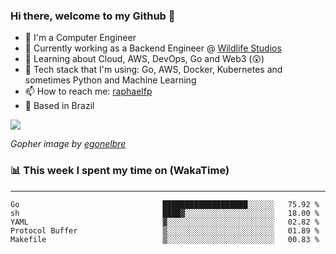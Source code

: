 ### Hi there, welcome to my Github 👋

- 📖 I'm a Computer Engineer
- 🔭 Currently working as a Backend Engineer @ [Wildlife Studios](https://wildlifestudios.com/)
- 🌱 Learning about Cloud, AWS, DevOps, Go and Web3 (😲)
- 🚀 Tech stack that I'm using: Go, AWS, Docker, Kubernetes and sometimes Python and Machine Learning
- 📫 How to reach me: [raphaelfp](https://linkedin.com/in/raphaelfp)
- 🏡 Based in Brazil

![](https://github.com/raphaelfp/gophers/blob/master/.thumb/animation/morning-coffee-3x.gif)

*Gopher image by [egonelbre](https://github.com/egonelbre/)*

### 📊 This week I spent my time on (WakaTime)

---

<!--START_SECTION:waka-->

```text
Go                                ███████████████████░░░░░░   75.92 %
sh                                ████▓░░░░░░░░░░░░░░░░░░░░   18.00 %
YAML                              ▓░░░░░░░░░░░░░░░░░░░░░░░░   02.82 %
Protocol Buffer                   ▒░░░░░░░░░░░░░░░░░░░░░░░░   01.89 %
Makefile                          ▒░░░░░░░░░░░░░░░░░░░░░░░░   00.83 %
```

<!--END_SECTION:waka-->
